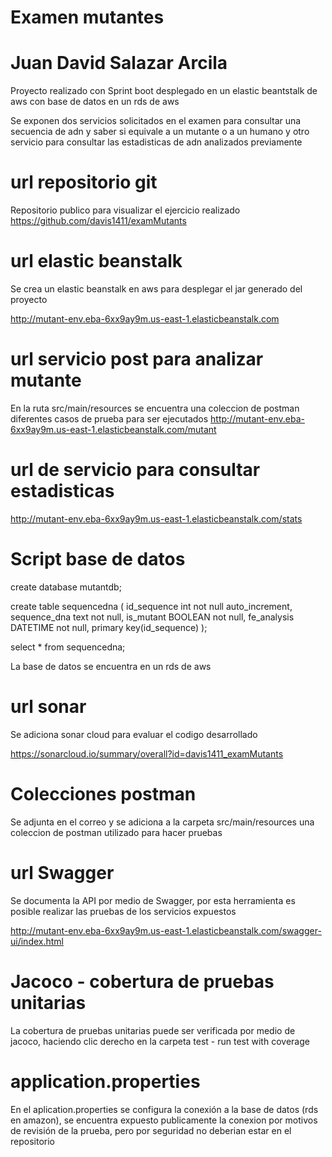 # Examen mutantes
# Juan David Salazar Arcila

Proyecto realizado con Sprint boot desplegado en un elastic beantstalk de aws con base de datos en un rds de aws

Se exponen dos servicios solicitados en el examen para consultar una secuencia de adn y saber si equivale a un mutante o a un humano y otro servicio para consultar las estadisticas de adn analizados previamente

# url repositorio git
Repositorio publico para visualizar el ejercicio realizado
https://github.com/davis1411/examMutants



# url elastic beanstalk
Se crea un elastic beanstalk en aws para desplegar el jar generado del proyecto

http://mutant-env.eba-6xx9ay9m.us-east-1.elasticbeanstalk.com



# url servicio post para analizar mutante
En la ruta src/main/resources se encuentra una coleccion de postman diferentes casos de prueba para ser ejecutados 
http://mutant-env.eba-6xx9ay9m.us-east-1.elasticbeanstalk.com/mutant

# url de servicio para consultar estadisticas
http://mutant-env.eba-6xx9ay9m.us-east-1.elasticbeanstalk.com/stats

# Script base de datos

create database mutantdb;

create table sequencedna (
id_sequence int not null auto_increment,
sequence_dna text not null,
is_mutant BOOLEAN not null,
fe_analysis DATETIME not null,
primary key(id_sequence)
);

select * from sequencedna;

La base de datos se encuentra en un rds de aws

# url sonar
Se adiciona sonar cloud para evaluar el codigo desarrollado

https://sonarcloud.io/summary/overall?id=davis1411_examMutants

# Colecciones postman
Se adjunta en el correo y se adiciona a la carpeta src/main/resources una coleccion de postman utilizado para hacer pruebas

# url Swagger
Se documenta la API por medio de Swagger, por esta herramienta es posible realizar las pruebas de los servicios expuestos

http://mutant-env.eba-6xx9ay9m.us-east-1.elasticbeanstalk.com/swagger-ui/index.html

# Jacoco - cobertura de pruebas unitarias
La cobertura de pruebas unitarias puede ser verificada por medio de jacoco, haciendo clic derecho en la carpeta test - run test with coverage

# application.properties
En el aplication.properties se configura la conexión a la base de datos (rds en amazon), se encuentra expuesto publicamente la conexion por motivos de revisión de la prueba, pero por seguridad no deberian estar en el repositorio
